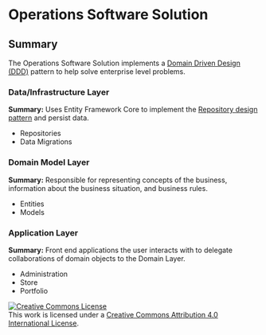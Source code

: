 # Operations Software Solution

## Summary
The Operations Software Solution implements a [Domain Driven Design (DDD)](https://docs.microsoft.com/en-us/dotnet/architecture/microservices/microservice-ddd-cqrs-patterns/ddd-oriented-microservice) pattern to help solve enterprise level problems. 

### Data/Infrastructure Layer
**Summary:** Uses Entity Framework Core to implement the [Repository design pattern](https://docs.microsoft.com/en-us/dotnet/architecture/microservices/microservice-ddd-cqrs-patterns/infrastructure-persistence-layer-design) and persist data.
* Repositories
* Data Migrations

### Domain Model Layer
**Summary:** Responsible for representing concepts of the business, information about the business situation, and business rules.
* Entities
* Models


### Application Layer
**Summary:** Front end applications the user interacts with to delegate collaborations of domain objects to the Domain Layer.
* Administration
* Store
* Portfolio




[![Creative Commons License](https://i.creativecommons.org/l/by/4.0/88x31.png)](http://creativecommons.org/licenses/by/4.0/)  
This work is licensed under a [Creative Commons Attribution 4.0 International License](http://creativecommons.org/licenses/by/4.0/).


